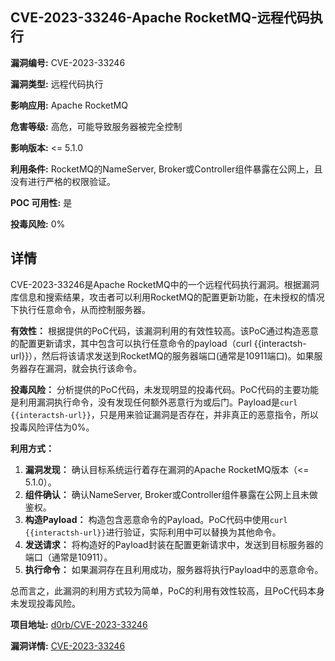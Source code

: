 ## CVE-2023-33246-Apache RocketMQ-远程代码执行

**漏洞编号:** CVE-2023-33246

**漏洞类型:** 远程代码执行

**影响应用:** Apache RocketMQ

**危害等级:** 高危，可能导致服务器被完全控制

**影响版本:** <= 5.1.0

**利用条件:** RocketMQ的NameServer, Broker或Controller组件暴露在公网上，且没有进行严格的权限验证。

**POC 可用性:** 是

**投毒风险:** 0%

## 详情

CVE-2023-33246是Apache RocketMQ中的一个远程代码执行漏洞。根据漏洞库信息和搜索结果，攻击者可以利用RocketMQ的配置更新功能，在未授权的情况下执行任意命令，从而控制服务器。

**有效性：**
根据提供的PoC代码，该漏洞利用的有效性较高。该PoC通过构造恶意的配置更新请求，其中包含可以执行任意命令的payload（curl {{interactsh-url}}），然后将该请求发送到RocketMQ的服务器端口(通常是10911端口)。如果服务器存在漏洞，就会执行该命令。

**投毒风险：**
分析提供的PoC代码，未发现明显的投毒代码。PoC代码的主要功能是利用漏洞执行命令，没有发现任何额外恶意行为或后门。Payload是`curl {{interactsh-url}}`，只是用来验证漏洞是否存在，并非真正的恶意指令，所以投毒风险评估为0%。

**利用方式：**
1.  **漏洞发现：** 确认目标系统运行着存在漏洞的Apache RocketMQ版本（<= 5.1.0）。
2.  **组件确认：** 确认NameServer, Broker或Controller组件暴露在公网上且未做鉴权。
3.  **构造Payload：** 构造包含恶意命令的Payload。PoC代码中使用`curl {{interactsh-url}}`进行验证，实际利用中可以替换为其他命令。
4.  **发送请求：** 将构造好的Payload封装在配置更新请求中，发送到目标服务器的端口（通常是10911）。
5.  **执行命令：** 如果漏洞存在且利用成功，服务器将执行Payload中的恶意命令。

总而言之，此漏洞的利用方式较为简单，PoC的利用有效性较高，且PoC代码本身未发现投毒风险。

**项目地址:** [d0rb/CVE-2023-33246](https://github.com/d0rb/CVE-2023-33246)

**漏洞详情:** [CVE-2023-33246](https://nvd.nist.gov/vuln/detail/CVE-2023-33246)